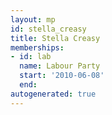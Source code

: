 ```yaml
---
layout: mp
id: stella_creasy
title: Stella Creasy
memberships:
- id: lab
  name: Labour Party
  start: '2010-06-08'
  end: 
autogenerated: true
---
```

